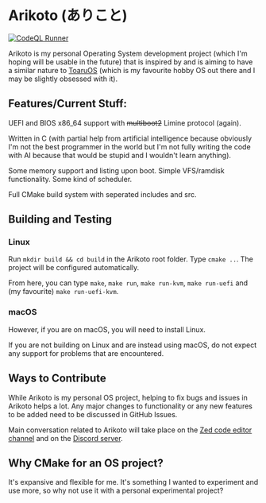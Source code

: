 # Arikoto (ありこと)
[![CodeQL Runner](https://github.com/AFellowSpeedrunner/arikoto/actions/workflows/codeql.yml/badge.svg)](https://github.com/AFellowSpeedrunner/arikoto/actions/workflows/codeql.yml)

Arikoto is my personal Operating System development project (which I'm hoping will be usable in the future) that is inspired by and is aiming to have a similar nature to [ToaruOS](https://github.com/klange/toaruos) (which is my favourite hobby OS out there and I may be slightly obsessed with it).

## Features/Current Stuff:
UEFI and BIOS x86_64 support with ~~multiboot2~~ Limine protocol (again).

Written in C (with partial help from artificial intelligence because obviously I'm not the best programmer in the world but I'm not fully writing the code with AI because that would be stupid and I wouldn't learn anything).

Some memory support and listing upon boot.
Simple VFS/ramdisk functionality.
Some kind of scheduler.

Full CMake build system with seperated includes and src.

## Building and Testing

### Linux

Run `mkdir build && cd build` in the Arikoto root folder. Type `cmake ..`. The project will be configured automatically.

From here, you can type `make`, `make run`, `make run-kvm`, `make run-uefi` and (my favourite) `make run-uefi-kvm`.

### macOS

However, if you are on macOS, you will need to install Linux.

If you are not building on Linux and are instead using macOS, do not expect any support for problems that are encountered.

## Ways to Contribute

While Arikoto is my personal OS project, helping to fix bugs and issues in Arikoto helps a lot. Any major changes to functionality or any new features to be added need to be discussed in GitHub Issues. 

Main conversation related to Arikoto will take place on the [Zed code editor channel](https://zed.dev/channel/Arikoto-19596) and on the [Discord server](https://discord.gg/UczSZb7s7B).

## Why CMake for an OS project?

It's expansive and flexible for me. It's something I wanted to experiment and use more, so why not use it with a personal experimental project?
